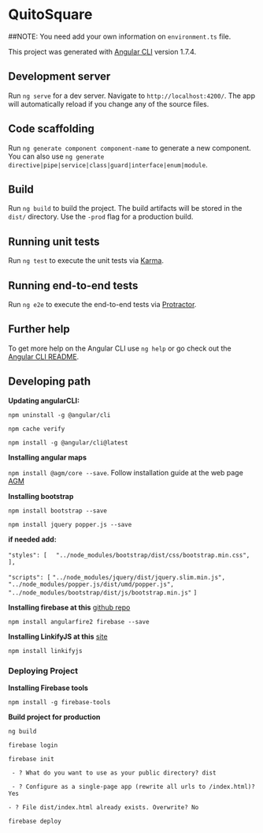 # QuitoSquare

##NOTE: You need add your own information on `environment.ts` file.

This project was generated with [Angular CLI](https://github.com/angular/angular-cli) version 1.7.4.

## Development server

Run `ng serve` for a dev server. Navigate to `http://localhost:4200/`. The app will automatically reload if you change any of the source files.

## Code scaffolding

Run `ng generate component component-name` to generate a new component. You can also use `ng generate directive|pipe|service|class|guard|interface|enum|module`.

## Build

Run `ng build` to build the project. The build artifacts will be stored in the `dist/` directory. Use the `-prod` flag for a production build.

## Running unit tests

Run `ng test` to execute the unit tests via [Karma](https://karma-runner.github.io).

## Running end-to-end tests

Run `ng e2e` to execute the end-to-end tests via [Protractor](http://www.protractortest.org/).

## Further help

To get more help on the Angular CLI use `ng help` or go check out the [Angular CLI README](https://github.com/angular/angular-cli/blob/master/README.md).

## Developing path
**Updating angularCLI:**

`npm uninstall -g @angular/cli`

`npm cache verify`

`npm install -g @angular/cli@latest`

**Installing angular maps**

`npm install @agm/core --save`. Follow installation guide at the web page [AGM](https://angular-maps.com/)

**Installing bootstrap**

`npm install bootstrap --save`

`npm install jquery popper.js --save`

**if needed add:**

`"styles": [`
`  "../node_modules/bootstrap/dist/css/bootstrap.min.css",`
`],`

`"scripts": [`
  `"../node_modules/jquery/dist/jquery.slim.min.js",`
  `"../node_modules/popper.js/dist/umd/popper.js",`
  `"../node_modules/bootstrap/dist/js/bootstrap.min.js"`
`]`


**Installing firebase at this** [github repo](https://github.com/angular/angularfire2/blob/master/docs/install-and-setup.md)

`npm install angularfire2 firebase --save`

**Installing LinkifyJS at this** [site](http://soapbox.github.io/linkifyjs/docs/)

`npm install linkifyjs`

### Deploying Project
**Installing Firebase tools**

`npm install -g firebase-tools`

**Build project for production**

`ng build`

`firebase login`

`firebase init`

` - ? What do you want to use as your public directory? dist`

` - ? Configure as a single-page app (rewrite all urls to /index.html)? Yes`

`- ? File dist/index.html already exists. Overwrite? No`

`firebase deploy`
